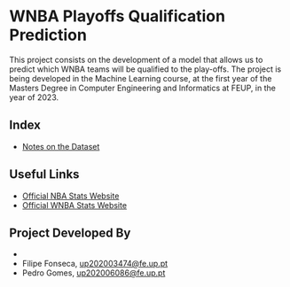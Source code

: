 # WNBA Playoffs Qualification Prediction
This project consists on the development of a model that allows us to predict which WNBA teams will be qualified to the play-offs. The project is being developed in the Machine Learning course, at the first year of the Masters Degree in Computer Engineering and Informatics at FEUP, in the year of 2023.
## Index
- [Notes on the Dataset](data_notes.md)
## Useful Links
- [Official NBA Stats Website](https://www.nba.com/stats)
- [Official WNBA Stats Website](https://stats.wnba.com/)
## Project Developed By
-
- Filipe Fonseca, up202003474@fe.up.pt
- Pedro Gomes, up202006086@fe.up.pt
